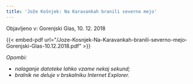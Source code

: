 ```yaml
---
title: 'Jože Košnjek: Na Karavankah branili severno mejo'
---
```

Objavljeno v: Gorenjski Glas, 10. 12. 2018

{{< embed-pdf url="/Joze-Kosnjek-Na-Karavankah-branili-severno-mejo-Gorenjski-Glas-10.12.2018.pdf" >}}

*Opombi:*
- *nalaganje datoteke lahko vzame nekaj sekund;*
- *bralnik ne deluje v brskalniku Internet Explorer.*